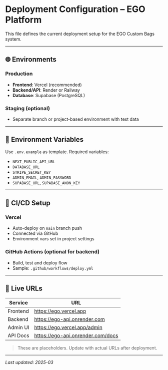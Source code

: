
# Deployment Configuration – EGO Platform

This file defines the current deployment setup for the EGO Custom Bags system.

---

## 🌐 Environments

### Production
- **Frontend**: Vercel (recommended)
- **Backend/API**: Render or Railway
- **Database**: Supabase (PostgreSQL)

### Staging (optional)
- Separate branch or project-based environment with test data

---

## 🔐 Environment Variables

Use `.env.example` as template. Required variables:

- `NEXT_PUBLIC_API_URL`
- `DATABASE_URL`
- `STRIPE_SECRET_KEY`
- `ADMIN_EMAIL`, `ADMIN_PASSWORD`
- `SUPABASE_URL`, `SUPABASE_ANON_KEY`

---

## 🚀 CI/CD Setup

### Vercel
- Auto-deploy on `main` branch push
- Connected via GitHub
- Environment vars set in project settings

### GitHub Actions (optional for backend)
- Build, test and deploy flow
- Sample: `.github/workflows/deploy.yml`

---

## 🔗 Live URLs

| Service    | URL                            |
|------------|---------------------------------|
| Frontend   | https://ego.vercel.app         |
| Backend    | https://ego-api.onrender.com   |
| Admin UI   | https://ego.vercel.app/admin   |
| API Docs   | https://ego-api.onrender.com/docs |

> These are placeholders. Update with actual URLs after deployment.

---

_Last updated: 2025-03_
